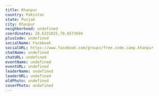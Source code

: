 ```yaml
---
title: Khanpur
country: Pakistan
state: Punjab
city: Khanpur
neighborhood: undefined
coordinates: 28.6331825,70.6573694
plusCode: undefined
socialName: Facebook
socialURL: https://www.facebook.com/groups/free.code.camp.khanpur
chatName: undefined
chatURL: undefined
eventName: undefined
eventURL: undefined
leaderName: undefined
leaderURL: undefined
oldPhoto: undefined
coverPhoto: undefined
---
```

